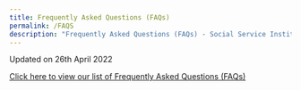 ```yaml
---
title: Frequently Asked Questions (FAQs)
permalink: /FAQS
description: "Frequently Asked Questions (FAQs) - Social Service Institute "
---
```


Updated on 26th April 2022

[Click here to view our list of Frequently Asked Questions (FAQs)]()